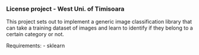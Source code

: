 ### License project - West Uni. of Timisoara

This project sets out to implement a generic image classification library that can take a training dataset of images and learn to identify if they belong to a certain category or not.

Requirements:
	- sklearn